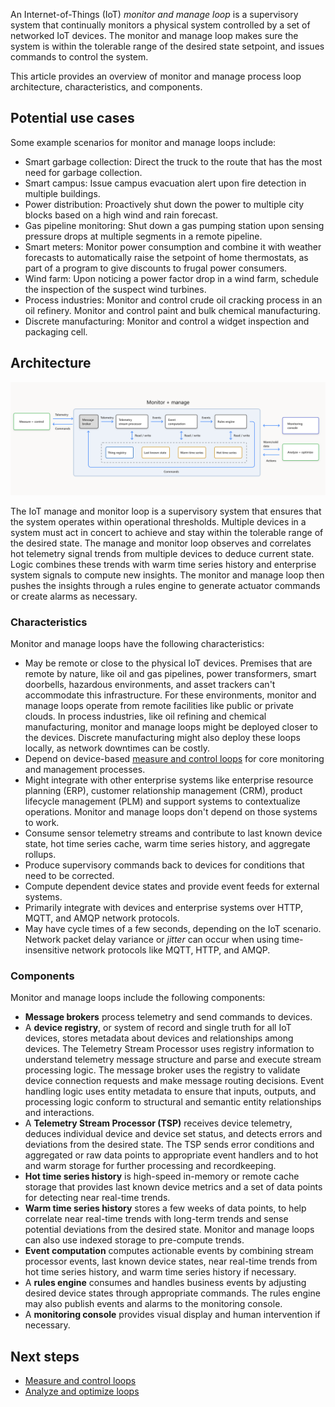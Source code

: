 An Internet-of-Things (IoT) *monitor and manage loop* is a supervisory system that continually monitors a physical system controlled by a set of networked IoT devices. The monitor and manage loop makes sure the system is within the tolerable range of the desired state setpoint, and issues commands to control the system.

This article provides an overview of monitor and manage process loop architecture, characteristics, and components.

## Potential use cases

Some example scenarios for monitor and manage loops include:

- Smart garbage collection: Direct the truck to the route that has the most need for garbage collection.
- Smart campus: Issue campus evacuation alert upon fire detection in multiple buildings.
- Power distribution: Proactively shut down the power to multiple city blocks based on a high wind and rain forecast.
- Gas pipeline monitoring: Shut down a gas pumping station upon sensing pressure drops at multiple segments in a remote pipeline.
- Smart meters: Monitor power consumption and combine it with weather forecasts to automatically raise the setpoint of home thermostats, as part of a program to give discounts to frugal power consumers.
- Wind farm: Upon noticing a power factor drop in a wind farm, schedule the inspection of the suspect wind turbines.
- Process industries: Monitor and control crude oil cracking process in an oil refinery. Monitor and control paint and bulk chemical manufacturing.
- Discrete manufacturing: Monitor and control a widget inspection and packaging cell.

## Architecture

![Monitor and Manage Loop](./media/monitor-and-manage.svg)

The IoT manage and monitor loop is a supervisory system that ensures that the system operates within operational thresholds. Multiple devices in a system must act in concert to achieve and stay within the tolerable range of the desired state. The manage and monitor loop observes and correlates hot telemetry signal trends from multiple devices to deduce current state. Logic combines these trends with warm time series history and enterprise system signals to compute new insights. The monitor and manage loop then pushes the insights through a rules engine to generate actuator commands or create alarms as necessary.

### Characteristics

Monitor and manage loops have the following characteristics:

- May be remote or close to the physical IoT devices. Premises that are remote by nature, like oil and gas pipelines, power transformers, smart doorbells, hazardous environments, and asset trackers can't accommodate this infrastructure. For these environments, monitor and manage loops operate from remote facilities like public or private clouds. In process industries, like oil refining and chemical manufacturing, monitor and manage loops might be deployed closer to the devices. Discrete manufacturing might also deploy these loops locally, as network downtimes can be costly.
- Depend on device-based [measure and control loops](measure-control-loop.yml) for core monitoring and management processes.
- Might integrate with other enterprise systems like enterprise resource planning (ERP), customer relationship management (CRM), product lifecycle management (PLM) and support systems to contextualize operations. Monitor and manage loops don't depend on those systems to work.
- Consume sensor telemetry streams and contribute to last known device state, hot time series cache, warm time series history, and aggregate rollups.
- Produce supervisory commands back to devices for conditions that need to be corrected.
- Compute dependent device states and provide event feeds for external systems.
- Primarily integrate with devices and enterprise systems over HTTP, MQTT, and AMQP network protocols.
- May have cycle times of a few seconds, depending on the IoT scenario. Network packet delay variance or *jitter* can occur when using time-insensitive network protocols like MQTT, HTTP, and AMQP.

### Components

Monitor and manage loops include the following components:

- **Message brokers** process telemetry and send commands to devices.
- A **device registry**, or system of record and single truth for all IoT devices, stores metadata about devices and relationships among devices. The Telemetry Stream Processor uses registry information to understand telemetry message structure and parse and execute stream processing logic. The message broker uses the registry to validate device connection requests and make message routing decisions. Event handling logic uses entity metadata to ensure that inputs, outputs, and processing logic conform to structural and semantic entity relationships and interactions.
- A **Telemetry Stream Processor (TSP)** receives device telemetry, deduces individual device and device set status, and detects errors and deviations from the desired state. The TSP sends error conditions and aggregated or raw data points to appropriate event handlers and to hot and warm storage for further processing and recordkeeping.
- **Hot time series history** is high-speed in-memory or remote cache storage that provides last known device metrics and a set of data points for detecting near real-time trends.
- **Warm time series history** stores a few weeks of data points, to help correlate near real-time trends with long-term trends and sense potential deviations from the desired state. Monitor and manage loops can also use indexed storage to pre-compute trends.
- **Event computation** computes actionable events by combining stream processor events, last known device states, near real-time trends from hot time series history, and warm time series history if necessary.
- A **rules engine** consumes and handles business events by adjusting desired device states through appropriate commands. The rules engine may also publish events and alarms to the monitoring console.
- A **monitoring console** provides visual display and human intervention if necessary.

## Next steps

- [Measure and control loops](measure-control-loop.yml)
- [Analyze and optimize loops](analyze-optimize-loop.yml)
